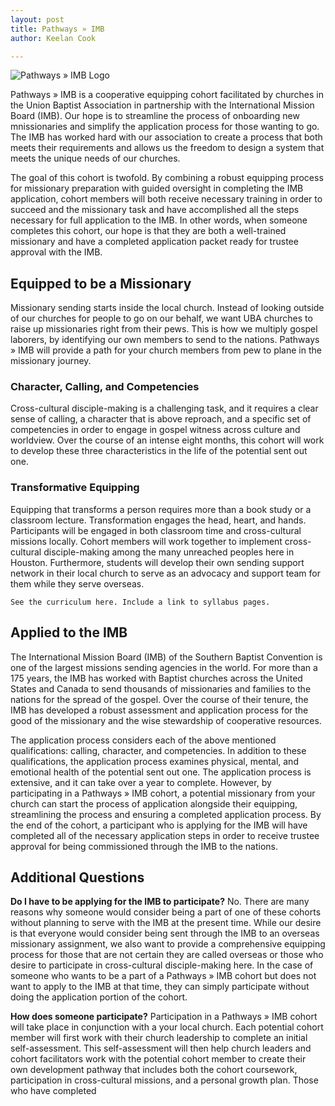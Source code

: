 ```yaml
---
layout: post
title: Pathways » IMB
author: Keelan Cook

---
```

![Pathways » IMB Logo](https://i.imgur.com/aeVVD30.png)

Pathways » IMB is a cooperative equipping cohort facilitated by churches in the Union Baptist Association in partnership with the International Mission Board (IMB).  Our hope is to streamline the process of onboarding new mnissionaries and simplify the application process for those wanting to go. The IMB has worked hard with our association to create a process that both meets their requirements and allows us the freedom to design a system that meets the unique needs of our churches.

<!--more-->

The goal of this cohort is twofold. By combining a robust equipping process for missionary preparation with guided oversight in completing the IMB application, cohort members will both receive necessary training in order to succeed and the missionary task and have accomplished all the steps necessary for full application to the IMB. In other words, when someone completes this cohort, our hope is that they are both a well-trained missionary and have a completed application packet ready for trustee approval with the IMB.


## Equipped to be a Missionary

Missionary sending starts inside the local church. Instead of looking outside of our churches for people to go on our behalf, we want UBA churches to raise up missionaries right from their pews. This is how we multiply gospel laborers, by identifying our own members to send to the nations. Pathways » IMB will provide a path for your church members from pew to plane in the missionary journey. 

### Character, Calling, and Competencies
Cross-cultural disciple-making is a challenging task, and it requires a clear sense of calling, a character that is above reproach, and a specific set of competencies in order to engage in gospel witness across culture and worldview. Over the course of an intense eight months, this cohort will work to develop these three characteristics in the life of the potential sent out one.

### Transformative Equipping
Equipping that transforms a person requires more than a book study or a classroom lecture. Transformation engages the head, heart, and hands. Participants will be engaged in both classroom time and cross-cultural missions locally. Cohort members will work together to implement cross-cultural disciple-making among the many unreached peoples here in Houston. Furthermore, students will develop their own sending support network in their local church to serve as an advocacy and support team for them while they serve overseas. 

`See the curriculum here. Include a link to syllabus pages.`

## Applied to the IMB
The International Mission Board (IMB) of the Southern Baptist Convention is one of the largest missions sending agencies in the world. For more than a 175 years, the IMB has worked with Baptist churches across the United States and Canada to send thousands of missionaries and families to the nations for the spread of the gospel. Over the course of their tenure, the IMB has developed a robust assessment and application process for the good of the missionary and the wise stewardship of cooperative resources. 

The application process considers each of the above mentioned qualifications: calling, character, and competencies. In addition to these qualifications, the application process examines physical, mental, and emotional health of the potential sent out one. The application process is extensive, and it can take over a year to complete. However, by participating in a Pathways » IMB cohort, a potential missionary from your church can start the process of application alongside their equipping, streamlining the process and ensuring a completed application process. By the end of the cohort, a participant who is applying for the IMB will have completed all of the necessary application steps in order to receive trustee approval for being commissioned through the IMB to the nations.

## Additional Questions

**Do I have to be applying for the IMB to participate?**
No. There are many reasons why someone would consider being a part of one of these cohorts without planning to serve with the IMB at the present time. While our desire is that everyone would consider being sent through the IMB to an overseas missionary assignment, we also want to provide a comprehensive equipping process for those that are not certain they are called overseas or those who desire to participate in cross-cultural disciple-making here. In the case of someone who wants to be a part of a  Pathways » IMB cohort but does not want to apply to the IMB at that  time, they can simply participate without doing the application portion of the cohort.

**How does someone participate?**
Participation in a Pathways » IMB cohort will take place in conjunction with a your local church. Each potential cohort member will first work with their church leadership to complete an initial self-assessment. This self-assessment will then help church leaders and cohort facilitators work with the potential cohort member to create their own development pathway that includes both the cohort coursework, participation in cross-cultural missions, and a personal growth plan. Those who have completed 
<!--stackedit_data:
eyJoaXN0b3J5IjpbLTE4NTAyNjc4MTMsLTE4MTgwMjg0MDEsOT
E0NzM3MDExLDk5NDQ5NzY4NywtNTA4OTEzODM5LDEzMTExODEy
MjIsLTc5Nzg3ODg0MCwtMzMwOTA1NTQ2LDE4ODQ1NDU0MzAsMT
UyMjczMzU0MywtMjExMzg5MzI0NywxMjEyNTYzMTYxLC0yMDI3
OTExMTk1LC0yMDE1NTg1MDUzLC0xNTcwMDA0OTU5LDIwMjYxMz
ExOSw1NDIyNjg5MywxNjgwNDEyMzQxXX0=
-->